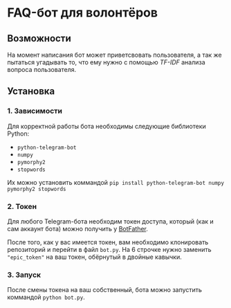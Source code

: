 # FAQ-бот для волонтёров

## Возможности
На момент написания бот может приветсвовать пользователя, а так же пытаться угадывать то, что ему нужно с помощью *TF-IDF* анализа вопроса пользователя.

## Установка

### 1. Зависимости
Для корректной работы бота необходимы следующие библиотеки Python:

- `python-telegram-bot`
- `numpy`
- `pymorphy2`
- `stopwords`

Их можно установить коммандой `pip install python-telegram-bot numpy pymorphy2 stopwords`

### 2. Токен
Для любого Telegram-бота необходим токен доступа, который (как и сам аккаунт бота) можно получить у [BotFather](https://t.me/botfather).

После того, как у вас имеется токен, вам необходимо клонировать репозиторий и перейти в файл `bot.py`. На 6 строчке нужно заменить `"epic_token"` на ваш токен, обёрнутый в двойные кавычки.


### 3. Запуск
После смены токена на ваш собственный, бота можно запустить коммандой `python bot.py`.


